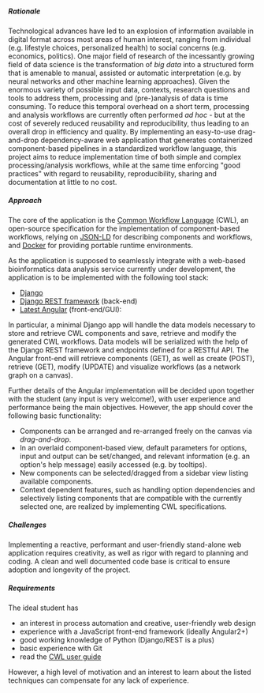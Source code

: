 ##### Rationale
Technological advances have led to an explosion of information available in digital format across 
most areas of human interest, ranging from individual (e.g. lifestyle choices, personalized health) 
to social concerns (e.g. economics, politics). One major field of research of the incessantly 
growing field of data science is the transformation of _big data_ into a structured form that is 
amenable to manual, assisted or automatic interpretation (e.g. by neural networks and other machine 
learning approaches). Given the enormous variety of possible input data, contexts, research 
questions and tools to address them, processing and (pre-)analysis of data is time consuming. To 
reduce this temporal overhead on a short term, processing and analysis workflows are currently often 
performed _ad hoc_ - but at the cost of severely reduced reusability and reproducibility, thus 
leading to an overall drop in efficiency and quality. By implementing an easy-to-use drag-and-drop 
dependency-aware web application that generates containerized component-based pipelines in a 
standardized workflow language, this project aims to reduce implementation time of both simple and 
complex processing/analysis workflows, while at the same time enforcing "good practices" with regard 
to reusability, reproducibility, sharing and documentation at little to no cost.

##### Approach
The core of the application is the [Common Workflow 
Language](https://github.com/common-workflow-language/common-workflow-language) (CWL), an 
open-source specification for the implementation of component-based workflows, relying on 
[JSON-LD](http://json-ld.org) for describing components and workflows, and 
[Docker](https://www.docker.com/) for providing portable runtime environments.

As the application is supposed to seamlessly integrate with a web-based bioinformatics data analysis 
service currently under development, the application is to be implemented with the following tool 
stack:

- [Django](https://www.djangoproject.com/)
- [Django REST framework](http://www.django-rest-framework.org/) (back-end)
- [Latest Angular](https://angular.io/) (front-end/GUI): 

In particular, a minimal Django app will handle the data models necessary to store and retrieve CWL 
components and save, retrieve and modify the generated CWL workflows. Data models will be serialized 
with the help of the Django REST framework and endpoints defined for a RESTful API. The Angular 
front-end will retrieve components (GET), as well as create (POST), retrieve (GET), modify (UPDATE) 
and visualize workflows (as a network graph on a canvas).

Further details of the Angular implementation will be decided upon together with the student (any 
input is very welcome!), with user experience and performance being the main objectives. However, 
the app should cover the following basic functionality:

- Components can be arranged and re-arranged freely on the canvas via _drag-and-drop_.
- In an overlaid component-based view, default parameters for options, input and output can be 
  set/changed, and relevant information (e.g. an option's help message) easily accessed (e.g. by 
  tooltips).
- New components can be selected/dragged from a sidebar view listing available components.
- Context dependent features, such as handling option dependencies and selectively listing 
  components that are compatible with the currently selected one, are realized by implementing CWL 
  specifications.

##### Challenges
Implementing a reactive, performant and user-friendly stand-alone web application requires 
creativity, as well as rigor with regard to planning and coding. A clean and well documented code 
base is critical to ensure adoption and longevity of the project.

##### Requirements
The ideal student has

- an interest in process automation and creative, user-friendly web design
- experience with a JavaScript front-end framework (ideally Angular2+)
- good working knowledge of Python (Django/REST is a plus)
- basic experience with Git
- read the [CWL user guide](http://www.commonwl.org/v1.0/UserGuide.html)

However, a high level of motivation and an interest to learn about the listed techniques can 
compensate for any lack of experience.

